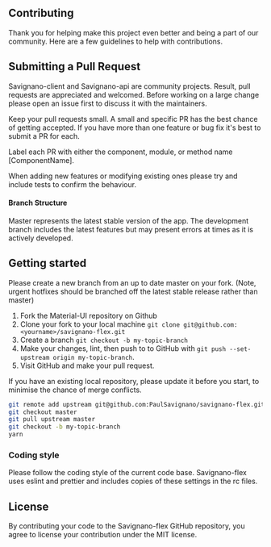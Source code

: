 ## Contributing
Thank you for helping make this project even better and being a part of our community. Here are a few guidelines to help with contributions.

## Submitting a Pull Request
Savignano-client and Savignano-api are community projects. Result, pull requests are appreciated and welcomed.  Before working on a large change please open an issue first to discuss it with the maintainers.

Keep your pull requests small. A small and specific PR has the best chance of getting accepted. If you have more than one feature or bug fix it's best to submit a PR for each.

Label each PR with either the component, module, or method name [ComponentName].

When adding new features or modifying existing ones please try and include tests to confirm the behaviour.

#### Branch Structure
Master represents the latest stable version of the app.  The development branch includes the latest features but may present errors at times as it is actively developed.

## Getting started

Please create a new branch from an up to date master on your fork. (Note, urgent hotfixes should be branched off the latest stable release rather than master)

1. Fork the Material-UI repository on Github
2. Clone your fork to your local machine `git clone git@github.com:<yourname>/savignano-flex.git`
3. Create a branch `git checkout -b my-topic-branch`
4. Make your changes, lint, then push to to GitHub with `git push --set-upstream origin my-topic-branch`.
5. Visit GitHub and make your pull request.

If you have an existing local repository, please update it before you start, to minimise the chance of merge conflicts.
```sh
git remote add upstream git@github.com:PaulSavignano/savignano-flex.git
git checkout master
git pull upstream master
git checkout -b my-topic-branch
yarn
```

### Coding style

Please follow the coding style of the current code base. Savignano-flex uses eslint and prettier and includes copies of these settings in the rc files.

## License

By contributing your code to the Savignano-flex GitHub repository, you agree to license your contribution under the MIT license.